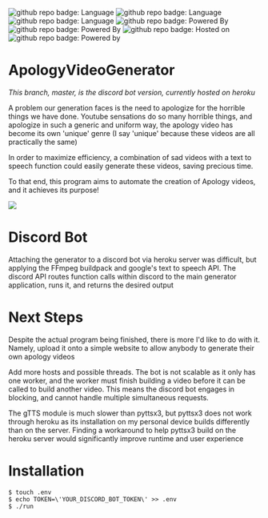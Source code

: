 ![github repo badge: Language](https://img.shields.io/badge/GUI-Java-181717?color=orange)  ![github repo badge: Language](https://img.shields.io/badge/Backend-Python-181717?color=blue)  ![github repo badge: Language](https://img.shields.io/badge/Backend-Bash-181717?color=green)  ![github repo badge: Powered By](https://img.shields.io/badge/Powered%20by-FFMPEG-181717?color=Green)  ![github repo badge: Powered By](https://img.shields.io/badge/Powered%20by-gTTS-181717?color=red)  ![github repo badge: Hosted on](https://img.shields.io/badge/Hosted%20on-Heroku-181717?color=purple) ![github repo badge: Powered by](https://img.shields.io/badge/Powered%20by-Discord-181717?color=purple)
# ApologyVideoGenerator

_This branch, master, is the discord bot version, currently hosted on heroku_

A problem our generation faces is the need to apologize for the horrible things we have done.
Youtube sensations do so many horrible things, and apologize in such a generic and uniform way, the apology video has become its own 'unique' genre (I say 'unique' because these videos are all practically the same)

In order to maximize efficiency, a combination of sad videos with a text to speech function could easily generate these videos, saving precious time.

To that end, this program aims to automate the creation of Apology videos, and it achieves its purpose!

[![](https://res.cloudinary.com/marcomontalbano/image/upload/v1594592001/video_to_markdown/images/youtube--Cjb45G58kk8-c05b58ac6eb4c4700831b2b3070cd403.jpg)](https://youtu.be/Cjb45G58kk8 "")

# Discord Bot

Attaching the generator to a discord bot via heroku server was difficult, but applying the FFmpeg buildpack and google's text to speech API. The discord API routes function calls within discord to the main generator application, runs it, and returns the desired output

# Next Steps

Despite the actual program being finished, there is more I'd like to do with it. Namely, upload it onto a simple website to allow anybody to generate their own apology videos

Add more hosts and possible threads. The bot is not scalable as it only has one worker, and the worker must finish building a video before it can be called to build another video. This means the discord bot engages in blocking, and cannot handle multiple simultaneous requests.

The gTTS module is much slower than pyttsx3, but pyttsx3 does not work through heroku as its installation on my personal device builds differently than on the server. Finding a workaround to help pyttsx3 build on the heroku server would significantly improve runtime and user experience

# Installation
```
$ touch .env
$ echo TOKEN=\'YOUR_DISCORD_BOT_TOKEN\' >> .env
$ ./run
```